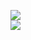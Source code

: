 [![](https://img.shields.io/badge/Made%20With-Github%20Spray-lightgrey.svg?style=for-the-badge&logo=github)](https://github.com/Annihil/github-spray#690)  
[![](https://i.imgur.com/2DrTn0Z.gif)](https://github.com/Annihil/github-spray)